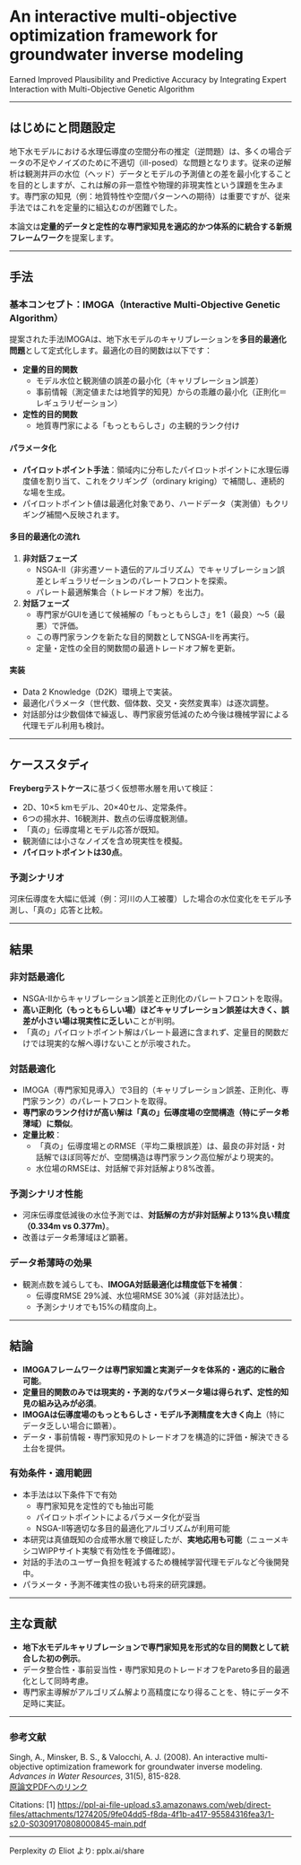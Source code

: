 <!-- META
{"title":"Interactive Multi-Objective Inverse Groundwater Modeling — Formulation and Addressing User Fatigue","link":"https://ascelibrary.org/doi/abs/10.1061/40856%28200%29115","media":"academic","tags":["geneticalgorithm","interactive","generticalgorithm","multiobjective"],"short":{"en":"Earned Improved Plausibility and Predictive Accuracy by Integrating Expert Interaction with Multi-Objective Genetic Algorithm","ja":"専門家との対話と多目的遺伝的アルゴリズムの統合による妥当性と予測精度の向上"},"importance":1,"hasPage":true,"createdAt":1746807817.203,"updatedAt":1746807817.203}
META -->

# An interactive multi-objective optimization framework for groundwater inverse modeling

Earned Improved Plausibility and Predictive Accuracy by Integrating Expert Interaction with Multi-Objective Genetic Algorithm

---

## はじめにと問題設定

地下水モデルにおける水理伝導度の空間分布の推定（逆問題）は、多くの場合データの不足やノイズのために不適切（ill-posed）な問題となります。従来の逆解析は観測井戸の水位（ヘッド）データとモデルの予測値との差を最小化することを目的としますが、これは解の非一意性や物理的非現実性という課題を生みます。専門家の知見（例：地質特性や空間パターンへの期待）は重要ですが、従来手法ではこれを定量的に組込むのが困難でした。

本論文は**定量的データと定性的な専門家知見を適応的かつ体系的に統合する新規フレームワーク**を提案します。

---

## 手法

### 基本コンセプト：IMOGA（Interactive Multi-Objective Genetic Algorithm）

提案された手法IMOGAは、地下水モデルのキャリブレーションを**多目的最適化問題**として定式化します。最適化の目的関数は以下です：

- **定量的目的関数**
  - モデル水位と観測値の誤差の最小化（キャリブレーション誤差）
  - 事前情報（測定値または地質学的知見）からの乖離の最小化（正則化＝レギュラリゼーション）
- **定性的目的関数**
  - 地質専門家による「もっともらしさ」の主観的ランク付け

#### パラメータ化

- **パイロットポイント手法**：領域内に分布したパイロットポイントに水理伝導度値を割り当て、これをクリギング（ordinary kriging）で補間し、連続的な場を生成。
- パイロットポイント値は最適化対象であり、ハードデータ（実測値）もクリギング補間へ反映されます。

#### 多目的最適化の流れ

1. **非対話フェーズ**
   - NSGA-II（非劣遷ソート遺伝的アルゴリズム）でキャリブレーション誤差とレギュラリゼーションのパレートフロントを探索。
   - パレート最適解集合（トレードオフ解）を出力。
2. **対話フェーズ**
   - 専門家がGUIを通じて候補解の「もっともらしさ」を1（最良）～5（最悪）で評価。
   - この専門家ランクを新たな目的関数としてNSGA-IIを再実行。
   - 定量・定性の全目的関数間の最適トレードオフ解を更新。

#### 実装

- Data 2 Knowledge（D2K）環境上で実装。
- 最適化パラメータ（世代数、個体数、交叉・突然変異率）は逐次調整。
- 対話部分は少数個体で繰返し、専門家疲労低減のため今後は機械学習による代理モデル利用も検討。

---

## ケーススタディ

**Freybergテストケース**に基づく仮想帯水層を用いて検証：

- 2D、10×5 kmモデル、20×40セル、定常条件。
- 6つの揚水井、16観測井、数点の伝導度観測値。
- 「真の」伝導度場とモデル応答が既知。
- 観測値には小さなノイズを含め現実性を模擬。
- **パイロットポイントは30点**。

### 予測シナリオ

河床伝導度を大幅に低減（例：河川の人工被覆）した場合の水位変化をモデル予測し、「真の」応答と比較。

---

## 結果

### 非対話最適化

- NSGA-IIからキャリブレーション誤差と正則化のパレートフロントを取得。
- **高い正則化（もっともらしい場）ほどキャリブレーション誤差は大きく、誤差が小さい場は現実性に乏しい**ことが判明。
- 「真の」パイロットポイント解はパレート最適に含まれず、定量目的関数だけでは現実的な解へ導けないことが示唆された。

### 対話最適化

- IMOGA（専門家知見導入）で3目的（キャリブレーション誤差、正則化、専門家ランク）のパレートフロントを取得。
- **専門家のランク付けが高い解は「真の」伝導度場の空間構造（特にデータ希薄域）に類似**。
- **定量比較**：
  - 「真の」伝導度場とのRMSE（平均二乗根誤差）は、最良の非対話・対話解でほぼ同等だが、空間構造は専門家ランク高位解がより現実的。
  - 水位場のRMSEは、対話解で非対話解より8%改善。

### 予測シナリオ性能

- 河床伝導度低減後の水位予測では、**対話解の方が非対話解より13%良い精度（0.334m vs 0.377m）**。
- 改善はデータ希薄域ほど顕著。

### データ希薄時の効果

- 観測点数を減らしても、**IMOGA対話最適化は精度低下を補償**：
  - 伝導度RMSE 29%減、水位場RMSE 30%減（非対話法比）。
  - 予測シナリオでも15%の精度向上。

---

## 結論

- **IMOGAフレームワークは専門家知識と実測データを体系的・適応的に融合可能**。
- **定量目的関数のみでは現実的・予測的なパラメータ場は得られず、定性的知見の組み込みが必須**。
- **IMOGAは伝導度場のもっともらしさ・モデル予測精度を大きく向上**（特にデータ乏しい場合に顕著）。
- データ・事前情報・専門家知見のトレードオフを構造的に評価・解決できる土台を提供。

### 有効条件・適用範囲

- 本手法は以下条件下で有効
  - 専門家知見を定性的でも抽出可能
  - パイロットポイントによるパラメータ化が妥当
  - NSGA-II等適切な多目的最適化アルゴリズムが利用可能
- 本研究は真値既知の合成帯水層で検証したが、**実地応用も可能**（ニューメキシコWIPPサイト実験で有効性を予備確認）。
- 対話的手法のユーザー負担を軽減するため機械学習代理モデルなど今後開発中。
- パラメータ・予測不確実性の扱いも将来的研究課題。

---

## 主な貢献

- **地下水モデルキャリブレーションで専門家知見を形式的な目的関数として統合した初の例示**。
- データ整合性・事前妥当性・専門家知見のトレードオフをPareto多目的最適化として同時考慮。
- 専門家主導解がアルゴリズム解より高精度になり得ることを、特にデータ不足時に実証。

---

### 参考文献

Singh, A., Minsker, B. S., & Valocchi, A. J. (2008). An interactive multi-objective optimization framework for groundwater inverse modeling. *Advances in Water Resources*, 31(5), 815-828.  
[原論文PDFへのリンク](https://ppl-ai-file-upload.s3.amazonaws.com/web/direct-files/attachments/1274205/9fe04dd5-f8da-4f1b-a417-95584316fea3/1-s2.0-S0309170808000845-main.pdf)

Citations:
[1] https://ppl-ai-file-upload.s3.amazonaws.com/web/direct-files/attachments/1274205/9fe04dd5-f8da-4f1b-a417-95584316fea3/1-s2.0-S0309170808000845-main.pdf

---
Perplexity の Eliot より: pplx.ai/share